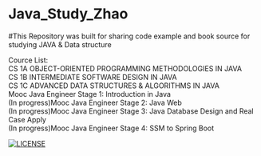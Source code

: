 # Java_Study_Zhao

#This Repository was built for sharing code example and book source for studying JAVA & Data structure   

Cource List:  
CS 1A OBJECT-ORIENTED PROGRAMMING METHODOLOGIES IN JAVA  
CS 1B INTERMEDIATE SOFTWARE DESIGN IN JAVA  
CS 1C ADVANCED DATA STRUCTURES & ALGORITHMS IN JAVA    
Mooc Java Engineer Stage 1: Introduction in Java  
(In progress)Mooc Java Engineer Stage 2: Java Web  
(In progress)Mooc Java Engineer Stage 3: Java Database Design and Real Case Apply  
(In progress)Mooc Java Engineer Stage 4: SSM to Spring Boot  

[![LICENSE](https://img.shields.io/badge/license-Anti%20996-blue.svg)](https://github.com/996icu/996.ICU/blob/master/LICENSE)
